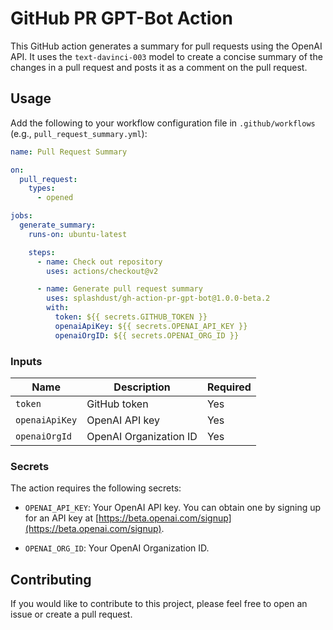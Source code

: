 # GitHub PR GPT-Bot Action

This GitHub action generates a summary for pull requests using the OpenAI API. It uses the `text-davinci-003` model to create a concise summary of the changes in a pull request and posts it as a comment on the pull request.

## Usage

Add the following to your workflow configuration file in `.github/workflows` (e.g., `pull_request_summary.yml`):

```yaml
name: Pull Request Summary

on:
  pull_request:
    types:
      - opened

jobs:
  generate_summary:
    runs-on: ubuntu-latest

    steps:
      - name: Check out repository
        uses: actions/checkout@v2

      - name: Generate pull request summary
        uses: splashdust/gh-action-pr-gpt-bot@1.0.0-beta.2
        with:
          token: ${{ secrets.GITHUB_TOKEN }}
          openaiApiKey: ${{ secrets.OPENAI_API_KEY }}
          openaiOrgID: ${{ secrets.OPENAI_ORG_ID }}
```

### Inputs

| Name           | Description            | Required |
| -------------- | ---------------------- | -------- |
| `token`        | GitHub token           | Yes      |
| `openaiApiKey` | OpenAI API key         | Yes      |
| `openaiOrgId`  | OpenAI Organization ID | Yes      |

### Secrets

The action requires the following secrets:

- `OPENAI_API_KEY`: Your OpenAI API key. You can obtain one by signing up for an API key at [https://beta.openai.com/signup](https://beta.openai.com/signup).

- `OPENAI_ORG_ID`: Your OpenAI Organization ID.

## Contributing

If you would like to contribute to this project, please feel free to open an issue or create a pull request.
